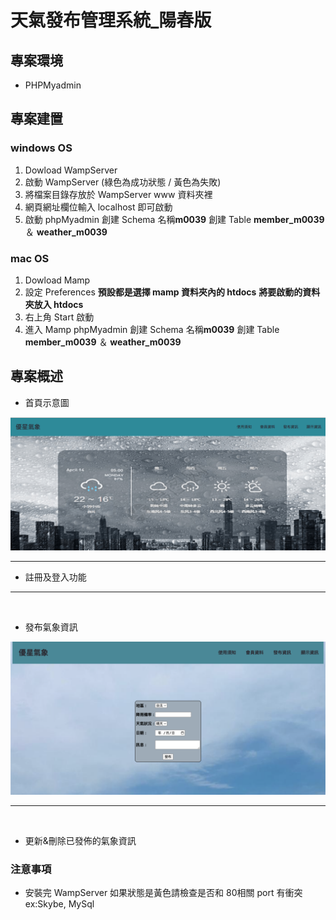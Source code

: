 # 天氣發布管理系統_陽春版

## 專案環境
   - PHPMyadmin

## 專案建置
### windows OS
1. Dowload WampServer
2. 啟動 WampServer (綠色為成功狀態 / 黃色為失敗)
3. 將檔案目錄存放於 WampServer www 資料夾裡
4. 網頁網址欄位輸入 localhost 即可啟動
5. 啟動 phpMyadmin 創建 Schema 名稱**m0039**
   創建 Table **member_m0039** ＆ **weather_m0039**
### mac OS
1. Dowload Mamp
2. 設定 Preferences 
**預設都是選擇 mamp 資料夾內的 htdocs**
**將要啟動的資料夾放入 htdocs**
4. 右上角 Start 啟動 
5. 進入 Mamp phpMyadmin 創建 Schema 名稱**m0039**
創建 Table **member_m0039** ＆ **weather_m0039**
## 專案概述
- 首頁示意圖

![示意圖](assets/banner.png)
<br>
***


- 註冊及登入功能
***
<br>

- 發布氣象資訊

![示意圖](assets/image4.png)
***
<br>

- 更新&刪除已發佈的氣象資訊


### 注意事項
- 安裝完 WampServer 如果狀態是黃色請檢查是否和 80相關 port 有衝突 ex:Skybe, MySql


          

